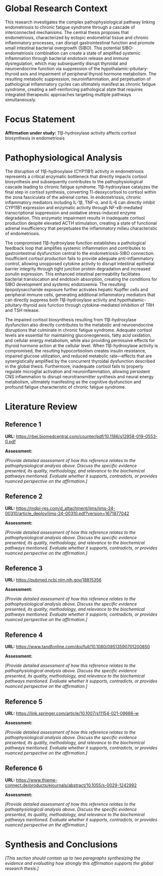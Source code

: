 # Global Research Context

This research investigates the complex pathophysiological pathway linking endometriosis to chronic fatigue syndrome through a cascade of interconnected mechanisms. The central thesis proposes that endometriosis, characterized by ectopic endometrial tissue and chronic inflammatory processes, can disrupt gastrointestinal function and promote small intestinal bacterial overgrowth (SIBO). This potential SIBO-endometriosis combination can create a state of amplified systemic inflammation through bacterial endotoxin release and immune dysregulation, which may subsequently disrupt thyroidal and neuroendocrine function via suppression of the hypothalamic-pituitary-thyroid axis and impairment of peripheral thyroid hormone metabolism. The resulting metabolic suppression, neuroinflammation, and perpetuation of pathological inflammatory cycles can ultimately manifest as chronic fatigue syndrome, creating a self-reinforcing pathological state that requires integrated therapeutic approaches targeting multiple pathways simultaneously.

# Focus Statement

**Affirmation under study:** 11β-hydroxylase activity affects cortisol biosynthesis in endometriosis

# Pathophysiological Analysis

The disruption of 11β-hydroxylase (CYP11B1) activity in endometriosis represents a critical enzymatic bottleneck that directly impacts cortisol biosynthesis and subsequently contributes to the pathophysiological cascade leading to chronic fatigue syndrome. 11β-hydroxylase catalyzes the final step in cortisol synthesis, converting 11-deoxycortisol to cortisol within the zona fasciculata of the adrenal cortex. In endometriosis, chronic inflammatory mediators including IL-1β, TNF-α, and IL-6 can directly inhibit CYP11B1 expression and enzymatic activity through NF-κB-mediated transcriptional suppression and oxidative stress-induced enzyme degradation. This enzymatic impairment results in inadequate cortisol production despite elevated ACTH stimulation, creating a state of functional adrenal insufficiency that perpetuates the inflammatory milieu characteristic of endometriosis.

The compromised 11β-hydroxylase function establishes a pathological feedback loop that amplifies systemic inflammation and contributes to gastrointestinal dysfunction central to the endometriosis-SIBO connection. Insufficient cortisol production fails to provide adequate anti-inflammatory control, allowing unopposed cytokine activity to disrupt intestinal epithelial barrier integrity through tight junction protein degradation and increased zonulin expression. This enhanced intestinal permeability facilitates bacterial translocation and endotoxin absorption, creating the conditions for SIBO development and systemic endotoxemia. The resulting lipopolysaccharide exposure further activates hepatic Kupffer cells and peripheral immune cells, generating additional inflammatory mediators that can directly suppress both 11β-hydroxylase activity and hypothalamic-pituitary-thyroid axis function through cytokine-mediated inhibition of TRH and TSH release.

The impaired cortisol biosynthesis resulting from 11β-hydroxylase dysfunction also directly contributes to the metabolic and neuroendocrine disruptions that culminate in chronic fatigue syndrome. Adequate cortisol levels are essential for maintaining gluconeogenesis, fatty acid oxidation, and cellular energy metabolism, while also providing permissive effects for thyroid hormone action at the cellular level. When 11β-hydroxylase activity is compromised, the resulting hypocortisolism creates insulin resistance, impaired glucose utilization, and reduced metabolic rate—effects that are synergistically amplified by the concurrent thyroidal dysfunction described in the global thesis. Furthermore, inadequate cortisol fails to properly regulate microglial activation and neuroinflammation, allowing persistent CNS inflammation to disrupt neurotransmitter synthesis and neural energy metabolism, ultimately manifesting as the cognitive dysfunction and profound fatigue characteristic of chronic fatigue syndrome.

# Literature Review

## Reference 1

**URL:** https://rbej.biomedcentral.com/counter/pdf/10.1186/s12958-019-0553-0.pdf

**Assessment:**

*[Provide detailed assessment of how this reference relates to the pathophysiological analysis above. Discuss the specific evidence presented, its quality, methodology, and relevance to the biochemical pathways mentioned. Evaluate whether it supports, contradicts, or provides nuanced perspective on the affirmation.]*

## Reference 2

**URL:** https://mdpi-res.com/d_attachment/ijms/ijms-24-00310/article_deploy/ijms-24-00310.pdf?version=1671877042

**Assessment:**

*[Provide detailed assessment of how this reference relates to the pathophysiological analysis above. Discuss the specific evidence presented, its quality, methodology, and relevance to the biochemical pathways mentioned. Evaluate whether it supports, contradicts, or provides nuanced perspective on the affirmation.]*

## Reference 3

**URL:** https://pubmed.ncbi.nlm.nih.gov/18815356

**Assessment:**

*[Provide detailed assessment of how this reference relates to the pathophysiological analysis above. Discuss the specific evidence presented, its quality, methodology, and relevance to the biochemical pathways mentioned. Evaluate whether it supports, contradicts, or provides nuanced perspective on the affirmation.]*

## Reference 4

**URL:** https://www.tandfonline.com/doi/full/10.1080/09513590701200850

**Assessment:**

*[Provide detailed assessment of how this reference relates to the pathophysiological analysis above. Discuss the specific evidence presented, its quality, methodology, and relevance to the biochemical pathways mentioned. Evaluate whether it supports, contradicts, or provides nuanced perspective on the affirmation.]*

## Reference 5

**URL:** https://link.springer.com/article/10.1007/s11154-021-09666-w

**Assessment:**

*[Provide detailed assessment of how this reference relates to the pathophysiological analysis above. Discuss the specific evidence presented, its quality, methodology, and relevance to the biochemical pathways mentioned. Evaluate whether it supports, contradicts, or provides nuanced perspective on the affirmation.]*

## Reference 6

**URL:** https://www.thieme-connect.de/products/ejournals/abstract/10.1055/s-0029-1242992

**Assessment:**

*[Provide detailed assessment of how this reference relates to the pathophysiological analysis above. Discuss the specific evidence presented, its quality, methodology, and relevance to the biochemical pathways mentioned. Evaluate whether it supports, contradicts, or provides nuanced perspective on the affirmation.]*

# Synthesis and Conclusions

*[This section should contain up to two paragraphs synthesizing the evidence and evaluating how strongly this affirmation supports the global research thesis.]*

